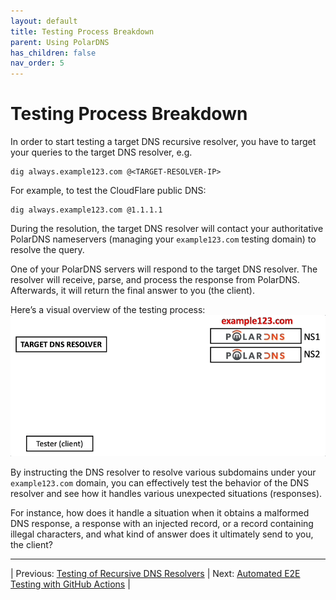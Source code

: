 ```yaml
---
layout: default
title: Testing Process Breakdown
parent: Using PolarDNS
has_children: false
nav_order: 5
---
```


# Testing Process Breakdown

In order to start testing a target DNS recursive resolver, you have to target your queries to the target DNS resolver, e.g.

```
dig always.example123.com @<TARGET-RESOLVER-IP>
```
For example, to test the CloudFlare public DNS:
```
dig always.example123.com @1.1.1.1
```

During the resolution, the target DNS resolver will contact your authoritative PolarDNS nameservers (managing your `example123.com` testing domain) to resolve the query.

One of your PolarDNS servers will respond to the target DNS resolver. The resolver will receive, parse, and process the response from PolarDNS. Afterwards, it will return the final answer to you (the client).

Here’s a visual overview of the testing process:
<img width="800" alt="Using PolarDNS to test DNS resolver" src="../assets/polardns-testing-a-resolver.gif">

By instructing the DNS resolver to resolve various subdomains under your `example123.com` domain, you can effectively test the behavior of the DNS resolver and see how it handles various unexpected situations (responses).

For instance, how does it handle a situation when it obtains a malformed DNS response, a response with an injected record, or a record containing illegal characters, and what kind of answer does it ultimately send to you, the client?

---

| Previous: [Testing of Recursive DNS Resolvers](testing-recursive-resolvers) | Next: [Automated E2E Testing with GitHub Actions](github-actions-e2e) |
